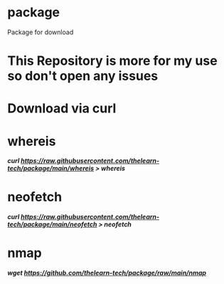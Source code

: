 # package
Package for download

# This Repository is more for my use so don't open any issues

# Download via curl

# whereis 
 ***curl https://raw.githubusercontent.com/thelearn-tech/package/main/whereis > whereis***

# neofetch

***curl https://raw.githubusercontent.com/thelearn-tech/package/main/neofetch > neofetch***

# nmap

***wget https://github.com/thelearn-tech/package/raw/main/nmap***
